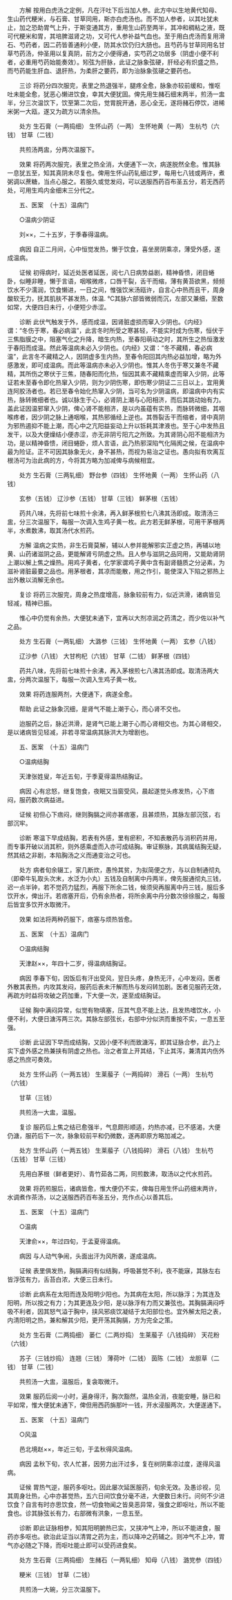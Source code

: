 <!-- { "loadSidebar": true } -->
　　方解 按用白虎汤之定例，凡在汗吐下后当加人参。此方中以生地黄代知母、生山药代粳米，与石膏、甘草同用，斯亦白虎汤也。而不加人参者，以其吐犹未止，加之恐助胃气上升，于斯变通其方，重用生山药至两半，其冲和稠粘之液，既可代粳米和胃，其培脾滋肾之功，又可代人参补益气血也。至于用白虎汤而复用滑石、芍药者，因二药皆善通利小便，防其水饮仍归大肠也。且芍药与甘草同用名甘草芍药汤，仲圣用以复真阴，前方之小便得通，实芍药之功居多（阴虚小便不利者，必重用芍药始能奏效）。矧弦为肝脉，此证之脉象弦硬，肝经必有炽盛之热，而芍药能生肝血、退肝热，为柔肝之要药，即为治脉象弦硬之要药也。

　　三诊 将药分四次服完，表里之热退强半，腿疼全愈，脉象亦较前缓和，惟呕吐未能全愈，犹恶心懒进饮食，幸其大便犹固。俾先用生赭石细末两半，煎汤一盅半，分三次温饮下，饮至第二次后，觉胃脘开通，恶心全无，遂将赭石停饮，进稀米粥一大瓯，遂又为疏方以清余热。

　　处方 生石膏（一两捣细） 生怀山药（一两） 生怀地黄（一两） 生杭芍（六钱） 甘草（二钱）

　　共煎汤两盅，分两次温服下。

　　效果 将药两次服完，表里之热全消，大便通下一次，病遂脱然全愈。惟其脉一息犹五至，知其真阴未尽复也。俾用生怀山药轧细过罗，每用七八钱或两许，煮粥调以蔗糖，当点心服之。若服久或觉发闷，可以送服西药百布圣五分，若无西药处，可用生鸡内金细末三分代之。

　　五、医案　（十五）温病门

　　○温病少阴证

　　刘××，二十五岁，于季春得温病。

　　病因 自正二月间，心中恒觉发热，懒于饮食，喜坐房阴乘凉，薄受外感，遂成温病。

　　证候 初得病时，延近处医者延医，阅七八日病势益剧，精神昏愦，闭目蜷卧，似睡非睡，懒于言语，咽喉微疼，口唇干裂，舌干而缩，薄有黄苔欲黑，频频饮水不少濡润，饮食懒进，一日之间，惟强饮米汤瓯许，自言心中热而且干，周身酸软无力，抚其肌肤不甚发热，体温. ℃其脉六部皆微弱而沉，左部又兼细，至数如常，大便四日未行，小便短少赤涩。

　　诊断 此伏气触发于外，感而成温，因肾脏虚损而窜入少阴也。《内经》谓：“冬伤于寒，春必病温”，此言冬时所受之寒甚轻，不能实时成为伤寒，恒伏于三焦脂膜之中，阻塞气化之升降，暗生内热，至春阳萌动之时，其所生之热恒激发于春阳而成温。然此等温病未必入少阴也。《内经》又谓：“冬不藏精，春必病温”，此言冬不藏精之人，因阴虚多生内热，至春令阳回其内热必益加增，略为外感激发，即可成温病。而此等温病亦未必入少阴也。惟其人冬伤于寒又兼冬不藏精，其所伤之寒伏于三焦，随春阳而化热，恒因其素不藏精乘虚而窜入少阴，此等证若未至春令即化热窜入少阴，则为少阴伤寒，即伤寒少阴证二三日以上，宜用黄连阿胶汤者也。若已至春令始化热窜入少阴，当可名为少阴温病，即温病中内有实热，脉转微细者也。诚以脉生于心，必肾阴上潮与心阳相济，而后其跳动始有力。盖此证因温邪窜入少阴，俾心肾不能相济，是以内虽蕴有实热，而脉转微细，其咽喉疼者，因少阴之脉上通咽喉，其热邪循经上逆也。其唇裂舌干而缩者，肾中真阴为邪热遏抑不能上潮，而心中之亢阳益妄动上升以铄耗其津液也。至于心中发热且发干，以及大便燥结小便赤涩，亦无非阴亏阳亢之所致。为其肾阴心阳不能相济为功，是以精神昏愦，闭目蜷卧，烦人言语，此乃热邪深陷气化隔阂之候，在温病中最为险证。正不可因其脉象无火，身不甚热，而视为易治之证也。愚向拟有坎离互根汤可为治此病的方，今将其方略为加减俾与病候相宜。

　　处方 生石膏（三两轧细） 野台参（四钱） 生怀地黄（一两） 生怀山药（八钱）

　　玄参（五钱） 辽沙参（五钱） 甘草（三钱） 鲜茅根（五钱）

　　药共八味，先将前七味煎十余沸，再入鲜茅根煎七八沸其汤即成。取清汤三盅，分三次温服下，每服一次调入生鸡子黄一枚。此方若无鲜茅根，可用干茅根两半，水煮数沸，取其汤代水煎药。

　　方解 温病之实热，非生石膏莫解，辅以人参并能解邪实正虚之热，再辅以地黄、山药诸滋阴之品，更能解肾亏阴虚之热。且人参与滋阴之品同用，又能助肾阴上潮以解上焦之燥热。用鸡子黄者，化学家谓鸡子黄中含有副肾髓质之分泌素，为滋补肾脏最要之品也。用茅根者，其凉而能散，用之作引，能使深入下陷之邪热上出外散以消解无余也。

　　复诊 将药三次服完，周身之热度增高，脉象较前有力，似近洪滑，诸病皆见轻减，精神已振。

　　惟心中仍觉有余热，大便犹未通下，宜再以大剂凉润之药清之，而少佐以补气之品。

　　处方 生石膏（一两轧细） 大潞参（三钱） 生怀地黄（一两） 玄参（八钱）

　　辽沙参（八钱） 大甘枸杞（六钱） 甘草（二钱） 鲜茅根（四钱）

　　药共八味，先将前七味煎十余沸，再入茅根煎七八沸其汤即成。取清汤两大盅，分两次温服下，每服一次调入生鸡子黄一枚。

　　效果 将药连服两剂，大便通下，病遂全愈。

　　帮助 此证之脉象沉细，是肾气不能上潮于心，而心肾不交也。

　　迨服药之后，脉近洪滑，是肾气已能上潮于心而心肾相交也。为其心肾相交，是以诸病皆见轻减，非若寻常温病其脉洪大为增剧也。

　　五、医案　（十五）温病门

　　○温病结胸

　　天津张姓叟，年近五旬，于季夏得温热结胸证。

　　病因 心有忿怒，继复饱食，夜眠又当窗受风，晨起遂觉头疼发热，心下痞闷，服药数次病益进。

　　证候 初但心下痞闷，继则胸膈之间亦甚痞塞，且甚烦热，其脉左部沉弦，右部沉牢。

　　诊断 寒温下早成结胸，若表有外感，里有瘀积，不知表散药与消积药并用，而专事开破以消其积，则外感乘虚而入亦可成结胸。审证察脉，其病属结胸无疑，然其结之非剧，本陷胸汤之义而通变治之可也。

　　处方 病者旬余辍工，家几断炊，愚怜其贫，为拟简便之方，与以自制通彻丸（即牵牛轧取头次末，水泛为小丸）五钱及自制离中丹两半，俾先服通彻丸三钱，迟一点半钟，若不觉药力猛烈，再服下所余二钱，候须臾再服离中丹三钱，服后多饮开水，俾出汗。若痞塞开后，仍有余热者，将所余离中丹分数次徐徐服之，每服后皆宜多饮开水取微汗。

　　效果 如法将两种药服下，痞塞与烦热皆愈。

　　五、医案　（十五）温病门

　　○温病结胸

　　天津赵××，年四十二岁，得温病结胸证。

　　病因 季春下旬，因饭后有汗出受风，翌日头疼，身热无汗，心中发闷，医者外散其表热，内攻其发闷，服药后表未汗解而热与发闷转加剧。医者见服药无效，再疏方时益将攻破之药加重，下大便一次，遂至成结胸证。

　　证候 胸中满闷异常，似觉有物填塞，压其气息不能上达，且发热嗜饮水，小便不利，大便日溏泻两三次。其脉左部弦长，右部中分似洪而重按不实，一息五至强。

　　诊断 此证因下早而成结胸，又因小便不利而致溏泻，即其证脉合参，此乃上实下虚外感之热兼挟有阴虚之热也。治之者宜上开其结，下止其泻，兼清其内伤外感之热庶可奏效。

　　处方 生怀山药（一两五钱） 生莱菔子（一两捣碎） 滑石（一两） 生杭芍（六钱）

　　甘草（三钱）

　　共煎汤一大盅，温服。

　　复诊 服药后上焦之结已愈强半，气息颇形顺适，灼热亦减，已不感渴，大便仍溏，服药后下一次，脉象较前平和仍微数，遂再即原方略加减之。

　　处方 生怀山药（一两五钱） 生莱菔子（八钱捣碎） 滑石（八钱） 生杭芍（五钱） 甘草（三钱）

　　先用白茅根（鲜者更好）、青竹茹各二两，同煎数沸，取汤以之代水煎药。

　　效果 将药煎服后，诸病皆愈，惟大便仍不实，俾每日用生怀山药细末两许，水调煮作茶汤，以之送服西药百布圣五分，充作点心以善其后。

　　五、医案　（十五）温病门

　　○温病

　　天津俞××，年过四旬，于孟夏得温病。

　　病因 与人动气争闹，头面出汗为风所袭，遂成温病。

　　证候 表里俱发热，胸膈满闷有似结胸，呼吸甚觉不利，夜不能寐，其脉左右皆浮弦有力，舌苔白浓，大便三日未行。

　　诊断 此病系在太阳而连及阳明少阳也。为其病在太阳，所以脉浮；为其连及阳明，所以按之有力；为其更连及少阳，是以脉浮有力而又兼弦也。其胸膈满闷呼吸不利者，因其怒气溢于胸中，挟风邪痰饮凝结于太阳部位也。宜外解太阳之表，内清阳明之热，兼和解其少阳，更开荡其胸膈，方为完全之策。

　　处方 生石膏（二两捣细） 蒌仁（二两炒捣） 生莱菔子（八钱捣碎） 天花粉（六钱）

　　苏子（三钱炒捣） 连翘（三钱） 薄荷叶（二钱） 茵陈（二钱） 龙胆草（二钱） 甘草（二钱）

　　共煎汤一大盅，温服后，复衾取微汗。

　　效果 服药后阅一小时，遍身得汗，胸次豁然，温热全消，夜能安睡，脉已和平如常，惟大便犹未通下，俾但用西药旃那叶一钱，开水浸服两次，大便遂通下。

　　五、医案　（十五）温病门

　　○风温

　　邑北境赵××，年近三旬，于孟秋得风温病。

　　病因 孟秋下旬，农人忙甚，因劳力出汗过多，复在树阴乘凉过度，遂得风温病。

　　证候 胃热气逆，服药多呕吐。因此屡次延医服药，旬余无效。及愚诊视，见其周身壮热，心中亦甚觉热，五六日间饮食分毫不进，大便数日未行。问何不少进饮食？自言有时亦思饮食，然一切食物闻之皆臭恶异常，强食之即呕吐，所以不能食也。诊其脉弦长有力，右部微有洪象，一息五至。

　　诊断 即此证脉相参，知其阳明腑热已实，又挟冲气上冲，所以不能进食，服药亦多呕也。欲治此证当以清胃之药为主，而以降冲之药辅之。则冲气不上冲，胃气亦必随之下降，而呕吐能止即可以受药进食矣。

　　处方 生石膏（三两捣细） 生赭石（一两轧细） 知母（八钱） 潞党参（四钱）

　　粳米（三钱） 甘草（二钱）

　　共煎汤一大碗，分三次温服下。


